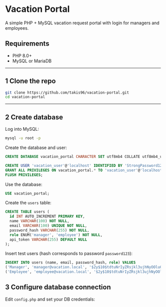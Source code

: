 # Vacation Portal

A simple PHP + MySQL vacation request portal with login for managers and employees.

## Requirements

- PHP 8.0+
- MySQL or MariaDB


---

## 1️ Clone the repo

```bash
git clone https://github.com/takis96/vacation-portal.git
cd vacation-portal
```

---

## 2️ Create database

Log into MySQL:
```bash
mysql -u root -p
```

Create the database and user:
```sql
CREATE DATABASE vacation_portal CHARACTER SET utf8mb4 COLLATE utf8mb4_unicode_ci;

CREATE USER 'vacation_user'@'localhost' IDENTIFIED BY 'StrongPassword123!';
GRANT ALL PRIVILEGES ON vacation_portal.* TO 'vacation_user'@'localhost';
FLUSH PRIVILEGES;
```

Use the database:
```sql
USE vacation_portal;
```

Create the `users` table:
```sql
CREATE TABLE users (
  id INT AUTO_INCREMENT PRIMARY KEY,
  name VARCHAR(100) NOT NULL,
  email VARCHAR(100) UNIQUE NOT NULL,
  password_hash VARCHAR(255) NOT NULL,
  role ENUM('manager', 'employee') NOT NULL,
  api_token VARCHAR(255) DEFAULT NULL
);
```

Insert test users (hash corresponds to password `password123`):
```sql
INSERT INTO users (name, email, password_hash, role) VALUES
('Manager', 'manager@vacation.local', '$2y$10$tdtuNrIyZRsjkl3ujhNyOOluGDznvzvJgTpfZioXaLSemzAqPezZu', 'manager'),
('Employee', 'employee@vacation.local', '$2y$10$tdtuNrIyZRsjkl3ujhNyOOluGDznvzvJgTpfZioXaLSemzAqPezZu', 'employee');
```


## 3️ Configure database connection

Edit `config.php` and set your DB credentials:
<?php
define('DB_HOST', '127.0.0.1');
define('DB_NAME', 'vacation_portal');
define('DB_USER', 'vacation_user');
define('DB_PASS', 'StrongPassword123!');



## 4️ Start the PHP built-in server

From your project directory:
```bash
php -S localhost:8000 api.php
```

**Important**: You must use `api.php` as router script, or API routes won’t work.

---

## 5️ Open the login page

Go to:
```
http://localhost:8000/login.html
```

---

## 6️ Example Test credentials

- **Manager**
  - Email: manager@vacation.local
  - Password: password123

- **Employee**
  - Email: employee@vacation.local
  - Password: password123

---

## Notes

 Static files (HTML/CSS/JS) are served automatically.

 API routes (e.g., `/api/login`) require running the built-in server with `api.php` router.


